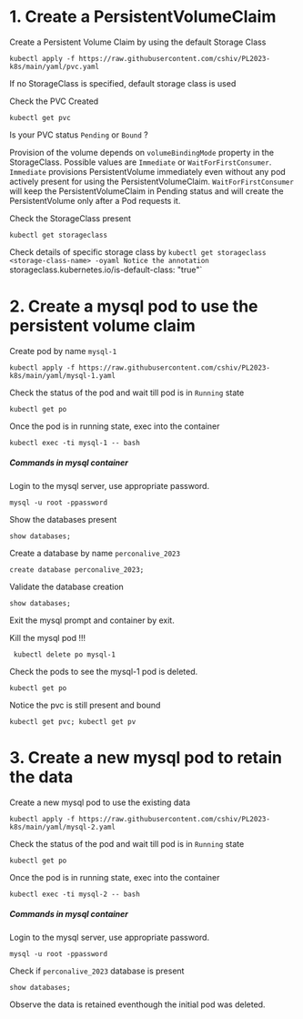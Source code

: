 # 1. Create a PersistentVolumeClaim

Create a Persistent Volume Claim by using the default Storage Class
```
kubectl apply -f https://raw.githubusercontent.com/cshiv/PL2023-k8s/main/yaml/pvc.yaml
```
If no StorageClass is specified, default storage class is used

Check the PVC Created
```
kubectl get pvc
```
Is your PVC status `Pending` or `Bound` ?

Provision of the volume depends on `volumeBindingMode` property in the StorageClass.
Possible values are `Immediate` or `WaitForFirstConsumer`.
`Immediate` provisions PersistentVolume immediately even without any pod actively present for using the PersistentVolumeClaim.
`WaitForFirstConsumer` will keep the PersistentVolumeClaim in Pending status and will create the PersistentVolume only after a Pod requests it.

Check the StorageClass present
```
kubectl get storageclass
```

Check details of specific storage class by `kubectl get storageclass <storage-class-name> -oyaml
Notice the annotation `storageclass.kubernetes.io/is-default-class: "true"`

# 2. Create a mysql pod to use the persistent volume claim

Create pod by name `mysql-1`
```
kubectl apply -f https://raw.githubusercontent.com/cshiv/PL2023-k8s/main/yaml/mysql-1.yaml
```

Check the status of the pod and wait till pod is in `Running` state
```
kubectl get po
```

Once the pod is in running state, exec into the container
```
kubectl exec -ti mysql-1 -- bash
```

##### Commands in mysql container

Login to the mysql server, use appropriate password.

```
mysql -u root -ppassword
```

Show the databases present
```
show databases;
```

Create a database by name `perconalive_2023`
```
create database perconalive_2023;
```

Validate the database creation
```
show databases;
```

Exit the mysql prompt and container by exit.

Kill the mysql pod !!!

```
 kubectl delete po mysql-1
```

Check the pods to see the mysql-1 pod is deleted.
```
kubectl get po
```

Notice the pvc is still present and bound
```
kubectl get pvc; kubectl get pv
```

# 3. Create a new mysql pod to retain the data

Create a new mysql pod to use the existing data
```
kubectl apply -f https://raw.githubusercontent.com/cshiv/PL2023-k8s/main/yaml/mysql-2.yaml
```

Check the status of the pod and wait till pod is in `Running` state
```
kubectl get po
```

Once the pod is in running state, exec into the container
```
kubectl exec -ti mysql-2 -- bash
```

##### Commands in mysql container
Login to the mysql server, use appropriate password.

```
mysql -u root -ppassword
```

Check if `perconalive_2023` database is present
```
show databases;
```

Observe the data is retained eventhough the initial pod was deleted.